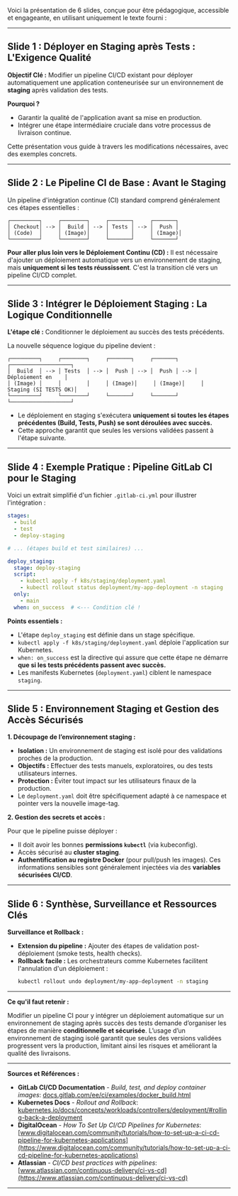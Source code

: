 Voici la présentation de 6 slides, conçue pour être pédagogique, accessible et engageante, en utilisant uniquement le texte fourni :

---

## Slide 1 : Déployer en Staging après Tests : L'Exigence Qualité

**Objectif Clé :** Modifier un pipeline CI/CD existant pour déployer automatiquement une application conteneurisée sur un environnement de **staging** après validation des tests.

**Pourquoi ?**
*   Garantir la qualité de l'application avant sa mise en production.
*   Intégrer une étape intermédiaire cruciale dans votre processus de livraison continue.

Cette présentation vous guide à travers les modifications nécessaires, avec des exemples concrets.

---

## Slide 2 : Le Pipeline CI de Base : Avant le Staging

Un pipeline d'intégration continue (CI) standard comprend généralement ces étapes essentielles :

```
┌─────────┐     ┌────────┐     ┌───────┐     ┌───────┐
│ Checkout│ --> │  Build │ --> │ Tests │ --> │  Push │
│ (Code)  │     │ (Image)│     │       │     │ (Image)│
└─────────┘     └────────┘     └───────┘     └───────┘
```

**Pour aller plus loin vers le Déploiement Continu (CD) :**
Il est nécessaire d'ajouter un déploiement automatique vers un environnement de staging, mais **uniquement si les tests réussissent**. C'est la transition clé vers un pipeline CI/CD complet.

---

## Slide 3 : Intégrer le Déploiement Staging : La Logique Conditionnelle

**L'étape clé :** Conditionner le déploiement au succès des tests précédents.

La nouvelle séquence logique du pipeline devient :

```
┌─────────┐     ┌────────┐     ┌───────┐     ┌───────┐     ┌───────────────────┐
│  Build  │ --> │ Tests  │ --> │  Push │ --> │  Push │ --> │ Déploiement en    │
│ (Image) │     │        │     │ (Image)│     │ (Image)│     │  Staging (SI TESTS OK)│
└─────────┘     └────────┘     └───────┘     └───────┘     └───────────────────┘
```

*   Le déploiement en staging s'exécutera **uniquement si toutes les étapes précédentes (Build, Tests, Push) se sont déroulées avec succès.**
*   Cette approche garantit que seules les versions validées passent à l'étape suivante.

---

## Slide 4 : Exemple Pratique : Pipeline GitLab CI pour le Staging

Voici un extrait simplifié d'un fichier `.gitlab-ci.yml` pour illustrer l'intégration :

```yaml
stages:
  - build
  - test
  - deploy-staging

# ... (étapes build et test similaires) ...

deploy_staging:
  stage: deploy-staging
  script:
    - kubectl apply -f k8s/staging/deployment.yaml
    - kubectl rollout status deployment/my-app-deployment -n staging
  only:
    - main
  when: on_success  # <--- Condition clé !
```

**Points essentiels :**
*   L'étape `deploy_staging` est définie dans un stage spécifique.
*   `kubectl apply -f k8s/staging/deployment.yaml` déploie l'application sur Kubernetes.
*   `when: on_success` est la directive qui assure que cette étape ne démarre **que si les tests précédents passent avec succès.**
*   Les manifests Kubernetes (`deployment.yaml`) ciblent le namespace `staging`.

---

## Slide 5 : Environnement Staging et Gestion des Accès Sécurisés

**1. Découpage de l’environnement staging :**

*   **Isolation :** Un environnement de staging est isolé pour des validations proches de la production.
*   **Objectifs :** Effectuer des tests manuels, exploratoires, ou des tests utilisateurs internes.
*   **Protection :** Éviter tout impact sur les utilisateurs finaux de la production.
*   Le `deployment.yaml` doit être spécifiquement adapté à ce namespace et pointer vers la nouvelle image-tag.

**2. Gestion des secrets et accès :**

Pour que le pipeline puisse déployer :
*   Il doit avoir les bonnes **permissions `kubectl`** (via kubeconfig).
*   Accès sécurisé au **cluster staging**.
*   **Authentification au registre Docker** (pour pull/push les images).
Ces informations sensibles sont généralement injectées via des **variables sécurisées CI/CD**.

---

## Slide 6 : Synthèse, Surveillance et Ressources Clés

**Surveillance et Rollback :**
*   **Extension du pipeline :** Ajouter des étapes de validation post-déploiement (smoke tests, health checks).
*   **Rollback facile :** Les orchestrateurs comme Kubernetes facilitent l'annulation d'un déploiement :
    ```bash
    kubectl rollout undo deployment/my-app-deployment -n staging
    ```

---

**Ce qu'il faut retenir :**

Modifier un pipeline CI pour y intégrer un déploiement automatique sur un environnement de staging après succès des tests demande d’organiser les étapes de manière **conditionnelle et sécurisée**. L’usage d’un environnement de staging isolé garantit que seules des versions validées progressent vers la production, limitant ainsi les risques et améliorant la qualité des livraisons.

---

**Sources et Références :**

*   **GitLab CI/CD Documentation** - *Build, test, and deploy container images*: [docs.gitlab.com/ee/ci/examples/docker_build.html](https://docs.gitlab.com/ee/ci/examples/docker_build.html)
*   **Kubernetes Docs** - *Rollout and Rollback*: [kubernetes.io/docs/concepts/workloads/controllers/deployment/#rolling-back-a-deployment](https://kubernetes.io/docs/concepts/workloads/controllers/deployment/#rolling-back-a-deployment)
*   **DigitalOcean** - *How To Set Up CI/CD Pipelines for Kubernetes*: [www.digitalocean.com/community/tutorials/how-to-set-up-a-ci-cd-pipeline-for-kubernetes-applications](https://www.digitalocean.com/community/tutorials/how-to-set-up-a-ci-cd-pipeline-for-kubernetes-applications)
*   **Atlassian** - *CI/CD best practices with pipelines*: [www.atlassian.com/continuous-delivery/ci-vs-cd](https://www.atlassian.com/continuous-delivery/ci-vs-cd)

---